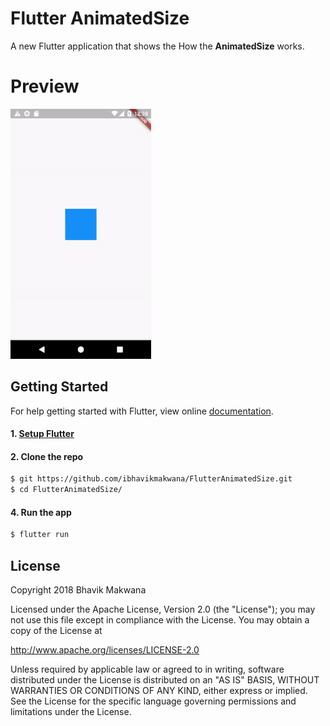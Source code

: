 # Flutter AnimatedSize

A new Flutter application that shows the How the **AnimatedSize** works.

# Preview

<img src="./preview/AnimatedSize.gif" height="400" alt="Screenshot"/>

## Getting Started

For help getting started with Flutter, view online
[documentation](https://flutter.io/).

#### 1. [Setup Flutter](https://flutter.io/setup/)

#### 2. Clone the repo

```sh
$ git https://github.com/ibhavikmakwana/FlutterAnimatedSize.git
$ cd FlutterAnimatedSize/
```

#### 4. Run the app

```sh
$ flutter run
```

## License
Copyright 2018 Bhavik Makwana

Licensed under the Apache License, Version 2.0 (the "License"); you may not use this file except in compliance with the License. You may obtain a copy of the License at

http://www.apache.org/licenses/LICENSE-2.0

Unless required by applicable law or agreed to in writing, software distributed under the License is distributed on an "AS IS" BASIS, WITHOUT WARRANTIES OR CONDITIONS OF ANY KIND, either express or implied. See the License for the specific language governing permissions and limitations under the License.
